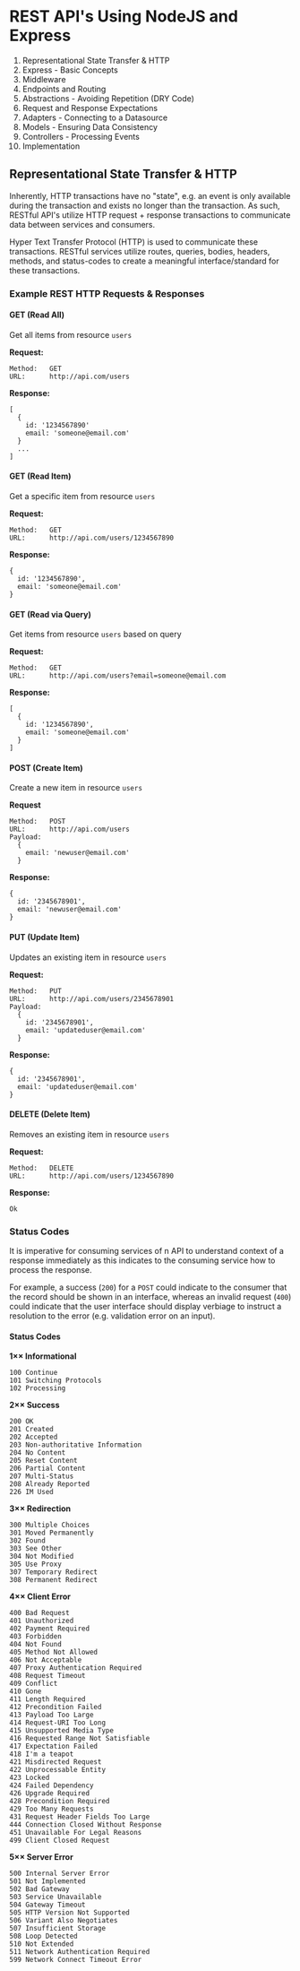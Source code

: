 # REST API's Using NodeJS and Express

1. Representational State Transfer & HTTP
2. Express - Basic Concepts
3. Middleware
4. Endpoints and Routing
5. Abstractions - Avoiding Repetition (DRY Code)
6. Request and Response Expectations
7. Adapters - Connecting to a Datasource
8. Models - Ensuring Data Consistency
9. Controllers - Processing Events
10. Implementation

## Representational State Transfer & HTTP

Inherently, HTTP transactions have no "state", e.g. an event is only available during the transaction and exists no longer than the transaction. As such, RESTful API's utilize HTTP request + response transactions to communicate data between services and consumers.

Hyper Text Transfer Protocol (HTTP) is used to communicate these transactions. RESTful services utilize routes, queries, bodies, headers, methods, and status-codes to create a meaningful interface/standard for these transactions.

### Example REST HTTP Requests & Responses

#### GET (Read All)

Get all items from resource `users`

**Request:**
```
Method:   GET
URL:      http://api.com/users
```

**Response:**
```
[
  {
    id: '1234567890'
    email: 'someone@email.com'
  }
  ...
]
```

#### GET (Read Item)

Get a specific item from resource `users`

**Request:**
```
Method:   GET
URL:      http://api.com/users/1234567890
```

**Response:**
```
{
  id: '1234567890',
  email: 'someone@email.com'
}
```

#### GET (Read via Query)

Get items from resource `users` based on query

**Request:**
```
Method:   GET
URL:      http://api.com/users?email=someone@email.com
```

**Response:**
```
[
  {
    id: '1234567890',
    email: 'someone@email.com'
  }
]
```

#### POST (Create Item)

Create a new item in resource `users`

**Request**
```
Method:   POST
URL:      http://api.com/users
Payload:
  {
    email: 'newuser@email.com'
  }
```

**Response:**
```
{
  id: '2345678901',
  email: 'newuser@email.com'
}
```

#### PUT (Update Item)

Updates an existing item in resource `users`

**Request:**
```
Method:   PUT
URL:      http://api.com/users/2345678901
Payload:
  {
    id: '2345678901',
    email: 'updateduser@email.com'
  }
```

**Response:**
```
{
  id: '2345678901',
  email: 'updateduser@email.com'
}
```

#### DELETE (Delete Item)

Removes an existing item in resource `users`


**Request:**
```
Method:   DELETE
URL:      http://api.com/users/1234567890
```

**Response:**
```
Ok
```

### Status Codes

It is imperative for consuming services of n API to understand context of a response immediately as this indicates to the consuming service how to process the response.

For example, a success (`200`) for a `POST` could indicate to the consumer that the record should be shown in an interface, whereas an invalid request (`400`) could indicate that the user interface should display verbiage to instruct a resolution to the error (e.g. validation error on an input).

#### Status Codes

**1×× Informational**
```
100 Continue
101 Switching Protocols
102 Processing
```

**2×× Success**
```
200 OK
201 Created
202 Accepted
203 Non-authoritative Information
204 No Content
205 Reset Content
206 Partial Content
207 Multi-Status
208 Already Reported
226 IM Used
```

**3×× Redirection**
```
300 Multiple Choices
301 Moved Permanently
302 Found
303 See Other
304 Not Modified
305 Use Proxy
307 Temporary Redirect
308 Permanent Redirect
```


**4×× Client Error**
```
400 Bad Request
401 Unauthorized
402 Payment Required
403 Forbidden
404 Not Found
405 Method Not Allowed
406 Not Acceptable
407 Proxy Authentication Required
408 Request Timeout
409 Conflict
410 Gone
411 Length Required
412 Precondition Failed
413 Payload Too Large
414 Request-URI Too Long
415 Unsupported Media Type
416 Requested Range Not Satisfiable
417 Expectation Failed
418 I'm a teapot
421 Misdirected Request
422 Unprocessable Entity
423 Locked
424 Failed Dependency
426 Upgrade Required
428 Precondition Required
429 Too Many Requests
431 Request Header Fields Too Large
444 Connection Closed Without Response
451 Unavailable For Legal Reasons
499 Client Closed Request
```


**5×× Server Error**
```
500 Internal Server Error
501 Not Implemented
502 Bad Gateway
503 Service Unavailable
504 Gateway Timeout
505 HTTP Version Not Supported
506 Variant Also Negotiates
507 Insufficient Storage
508 Loop Detected
510 Not Extended
511 Network Authentication Required
599 Network Connect Timeout Error
```
